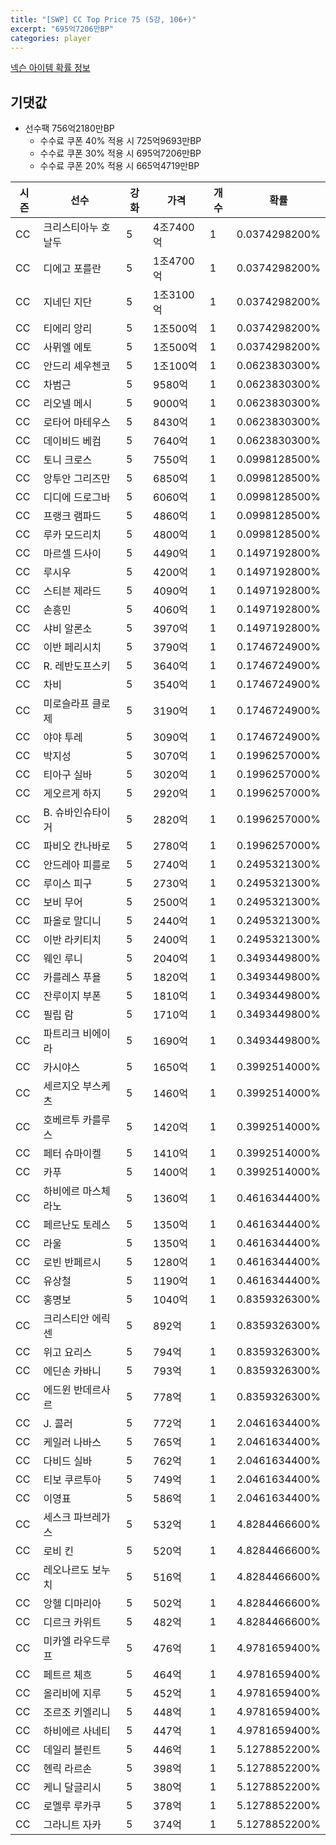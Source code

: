 ```yaml
---
title: "[SWP] CC Top Price 75 (5강, 106+)"
excerpt: "695억7206만BP"
categories: player
---
```

[넥슨 아이템 확률 정보](http://iteminfo.nexon.com/probability/fo4?sn=7445)

## 기댓값
  - 선수팩 756억2180만BP
    - 수수료 쿠폰 40% 적용 시 725억9693만BP
    - 수수료 쿠폰 30% 적용 시 695억7206만BP
    - 수수료 쿠폰 20% 적용 시 665억4719만BP


|시즌|선수|강화|가격|개수|확률|
|---|---|---|---|---|---|
|CC|크리스티아누 호날두|5|4조7400억|1|0.0374298200%|
|CC|디에고 포를란|5|1조4700억|1|0.0374298200%|
|CC|지네딘 지단|5|1조3100억|1|0.0374298200%|
|CC|티에리 앙리|5|1조500억|1|0.0374298200%|
|CC|사뮈엘 에토|5|1조500억|1|0.0374298200%|
|CC|안드리 셰우첸코|5|1조100억|1|0.0623830300%|
|CC|차범근|5|9580억|1|0.0623830300%|
|CC|리오넬 메시|5|9000억|1|0.0623830300%|
|CC|로타어 마테우스|5|8430억|1|0.0623830300%|
|CC|데이비드 베컴|5|7640억|1|0.0623830300%|
|CC|토니 크로스|5|7550억|1|0.0998128500%|
|CC|앙투안 그리즈만|5|6850억|1|0.0998128500%|
|CC|디디에 드로그바|5|6060억|1|0.0998128500%|
|CC|프랭크 램파드|5|4860억|1|0.0998128500%|
|CC|루카 모드리치|5|4800억|1|0.0998128500%|
|CC|마르셀 드사이|5|4490억|1|0.1497192800%|
|CC|루시우|5|4200억|1|0.1497192800%|
|CC|스티븐 제라드|5|4090억|1|0.1497192800%|
|CC|손흥민|5|4060억|1|0.1497192800%|
|CC|샤비 알론소|5|3970억|1|0.1497192800%|
|CC|이반 페리시치|5|3790억|1|0.1746724900%|
|CC|R. 레반도프스키|5|3640억|1|0.1746724900%|
|CC|차비|5|3540억|1|0.1746724900%|
|CC|미로슬라프 클로제|5|3190억|1|0.1746724900%|
|CC|야야 투레|5|3090억|1|0.1746724900%|
|CC|박지성|5|3070억|1|0.1996257000%|
|CC|티아구 실바|5|3020억|1|0.1996257000%|
|CC|게오르게 하지|5|2920억|1|0.1996257000%|
|CC|B. 슈바인슈타이거|5|2820억|1|0.1996257000%|
|CC|파비오 칸나바로|5|2780억|1|0.1996257000%|
|CC|안드레아 피를로|5|2740억|1|0.2495321300%|
|CC|루이스 피구|5|2730억|1|0.2495321300%|
|CC|보비 무어|5|2500억|1|0.2495321300%|
|CC|파올로 말디니|5|2440억|1|0.2495321300%|
|CC|이반 라키티치|5|2400억|1|0.2495321300%|
|CC|웨인 루니|5|2040억|1|0.3493449800%|
|CC|카를레스 푸욜|5|1820억|1|0.3493449800%|
|CC|잔루이지 부폰|5|1810억|1|0.3493449800%|
|CC|필립 람|5|1710억|1|0.3493449800%|
|CC|파트리크 비에이라|5|1690억|1|0.3493449800%|
|CC|카시야스|5|1650억|1|0.3992514000%|
|CC|세르지오 부스케츠|5|1460억|1|0.3992514000%|
|CC|호베르투 카를루스|5|1420억|1|0.3992514000%|
|CC|페터 슈마이켈|5|1410억|1|0.3992514000%|
|CC|카푸|5|1400억|1|0.3992514000%|
|CC|하비에르 마스체라노|5|1360억|1|0.4616344400%|
|CC|페르난도 토레스|5|1350억|1|0.4616344400%|
|CC|라울|5|1350억|1|0.4616344400%|
|CC|로빈 반페르시|5|1280억|1|0.4616344400%|
|CC|유상철|5|1190억|1|0.4616344400%|
|CC|홍명보|5|1040억|1|0.8359326300%|
|CC|크리스티안 에릭센|5|892억|1|0.8359326300%|
|CC|위고 요리스|5|794억|1|0.8359326300%|
|CC|에딘손 카바니|5|793억|1|0.8359326300%|
|CC|에드윈 반데르사르|5|778억|1|0.8359326300%|
|CC|J. 콜러|5|772억|1|2.0461634400%|
|CC|케일러 나바스|5|765억|1|2.0461634400%|
|CC|다비드 실바|5|762억|1|2.0461634400%|
|CC|티보 쿠르투아|5|749억|1|2.0461634400%|
|CC|이영표|5|586억|1|2.0461634400%|
|CC|세스크 파브레가스|5|532억|1|4.8284466600%|
|CC|로비 킨|5|520억|1|4.8284466600%|
|CC|레오나르도 보누치|5|516억|1|4.8284466600%|
|CC|앙헬 디마리아|5|502억|1|4.8284466600%|
|CC|디르크 카위트|5|482억|1|4.8284466600%|
|CC|미카엘 라우드루프|5|476억|1|4.9781659400%|
|CC|페트르 체흐|5|464억|1|4.9781659400%|
|CC|올리비에 지루|5|452억|1|4.9781659400%|
|CC|조르조 키엘리니|5|448억|1|4.9781659400%|
|CC|하비에르 사네티|5|447억|1|4.9781659400%|
|CC|데일리 블린트|5|446억|1|5.1278852200%|
|CC|헨릭 라르손|5|398억|1|5.1278852200%|
|CC|케니 달글리시|5|380억|1|5.1278852200%|
|CC|로멜루 루카쿠|5|378억|1|5.1278852200%|
|CC|그라니트 자카|5|374억|1|5.1278852200%|
